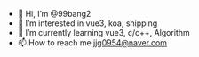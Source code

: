 - 👋 Hi, I’m @99bang2
- 👀 I’m interested in vue3, koa, shipping
- 🌱 I’m currently learning vue3, c/c++, Algorithm
- 📫 How to reach me jjg0954@naver.com

<!---
99bang2/99bang2 is a ✨ special ✨ repository because its `README.md` (this file) appears on your GitHub profile.
You can click the Preview link to take a look at your changes.
--->
